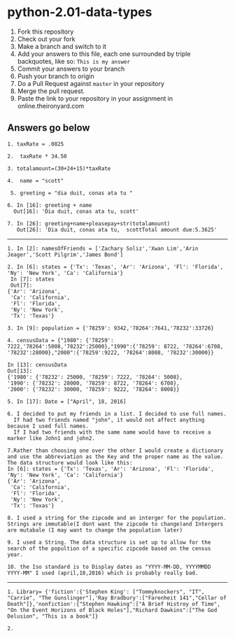 # python-2.01-data-types

  1. Fork this repository
  2. Check out your fork
  3. Make a branch and switch to it
  4. Add your answers to this file, each one surrounded by triple backquotes, like so:
    ```
    This is my answer
    ```
  5. Commit your answers to your branch
  6. Push your branch to origin
  7. Do a Pull Request against `master` in your repository
  8. Merge the pull request.
  9. Paste the link to your repository in your assignment in online.theironyard.com

## Answers go below
```
1. taxRate = .0825
```
```
2.  taxRate * 34.50
```
```
3. totalamount=(30+24+15)*taxRate
```
```
4.  name = "scott"
```
```
 5. greeting = "dia duit, conas ata tu "
 ```
 ```
6. In [16]: greeting + name
   Out[16]: 'Dia duit, conas ata tu, scott'
```
```
7. In [26]: greeting+name+pleasepay+str(totalamount)
   Out[26]: 'Dia duit, conas ata tu,  scottTotal amount due:5.3625'
```
---------------------------------------------------------------------------------------

```
1. In [2]: namesOfFriends = ['Zachary Soliz','Xwan Lim','Arin Jeager','Scott Pilgrim','James Bond']
```
```
2. In [6]: states = {'Tx': 'Texas', 'Ar': 'Arizona', 'Fl': 'Florida', 'Ny': 'New York', 'Ca': 'California'}
 In [7]: states
 Out[7]:
{'Ar': 'Arizona',
 'Ca': 'California',
 'Fl': 'Florida',
 'Ny': 'New York',
 'Tx': 'Texas'}
 ```
 ```
3. In [9]: population = {'78259': 9342,'78264':7641,'78232':33726}
 ```
 ```
4. censusData = {"1980": {'78259': 7222,'78264':5008,'78232':25000},"1990":{'78259': 8722, '78264':6708, '78232':28000},"2000":{'78259':9222, '78264':8008, '78232':30000}}

 In [13]: censusData
 Out[13]:
 {'1980': {'78232': 25000, '78259': 7222, '78264': 5008},
 '1990': {'78232': 28000, '78259': 8722, '78264': 6708},
 '2000': {'78232': 30000, '78259': 9222, '78264': 8008}}
```
```
5. In [17]: Date = ["April", 18, 2016]
```
```
6. I decided to put my friends in a list. I decided to use full names.
  If had two friends named "john", it would not affect anything because I used full names.
  If I had two friends with the same name would have to receive a marker like John1 and john2.
```
```
7.Rather than choosing one over the other I would create a dictionary and use the abbreviation as the Key and the proper name as the value.
The data structure would look like this:  
In [6]: states = {'Tx': 'Texas', 'Ar': 'Arizona', 'Fl': 'Florida', 'Ny': 'New York', 'Ca': 'California'}
{'Ar': 'Arizona',
 'Ca': 'California',
 'Fl': 'Florida',
 'Ny': 'New York',
 'Tx': 'Texas'}
 ```
 ```
8. I used a string for the zipcode and an interger for the population. Strings are immutable(I dont want the zipcode to change)and Intergers are mutabale (I may want to change the population later)
```
```
9. I used a String. The data structure is set up to allow for the search of the popultion of a specific zipcode based on the census year.
```
```
10. the Iso standard is to Display dates as "YYYY-MM-DD, YYYYMMDD
YYYY-MM" I used (april,18,2016) which is probably really bad.
```

------------------------------------------------------------------------------------------------------------------------

```
1. Library= {'fiction':{'Stephen King': ["Tommyknockers", "IT", "Carrie", "The Gunslinger"],'Ray Bradbury':["Farenheit 141","Cellar of Death"]},'nonfiction':{"Stephen Hawking":["A Brief Histroy of Time", "On the Event Horizons of Black Holes"],"Richard Dawkins":["The God Delusion", "This is a book"]}
```
```
2. 
